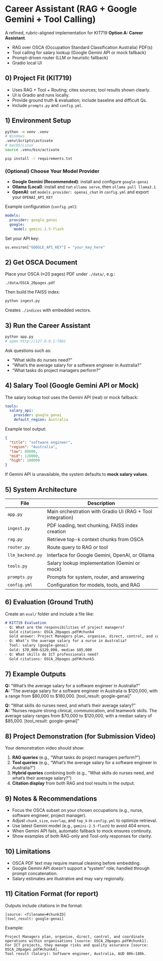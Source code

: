 # Career Assistant (RAG + Google Gemini + Tool Calling)

A refined, rubric-aligned implementation for KIT719 **Option A: Career Assistant**.
- RAG over OSCA (Occupation Standard Classification Australia) PDF(s)
- Tool calling for salary lookup (Google Gemini API or mock fallback)
- Prompt-driven router (LLM or heuristic fallback)
- Gradio local UI

## 0) Project Fit (KIT719)
- Uses RAG + Tool + Routing; cites sources; tool results shown clearly.
- UI is Gradio and runs locally.
- Provide ground truth & evaluation; include baseline and difficult Qs.
- Include `prompts.py` and `config.yml`.

## 1) Environment Setup
```bash
python -m venv .venv
# Windows
.venv\Scripts\activate
# macOS/Linux
source .venv/bin/activate

pip install -r requirements.txt
```

### (Optional) Choose Your Model Provider
- **Google Gemini (Recommended)**: install and configure `google-genai`
- **Ollama (Local)**: install and run `ollama serve`, then `ollama pull llama3.1`
- **OpenAI**: set `models.provider: openai_chat` in `config.yml` and export your `OPENAI_API_KEY`

Example configuration (`config.yml`):
```yaml
models:
  provider: google_genai
  google:
    model: gemini-2.5-flash
```

Set your API key:
```python
os.environ["GOOGLE_API_KEY"] = "your_key_here"
```

## 2) Get OSCA Document
Place your OSCA (≈20 pages) PDF under `./data/`, e.g.:
```
./data/OSCA_20pages.pdf
```
Then build the FAISS index:
```bash
python ingest.py
```
Creates `./indices` with embedded vectors.

## 3) Run the Career Assistant
```bash
python app.py
# open http://127.0.0.1:7861
```
Ask questions such as:
- “What skills do nurses need?”
- “What’s the average salary for a software engineer in Australia?”
- “What tasks do project managers perform?”

## 4) Salary Tool (Google Gemini API or Mock)
The salary lookup tool uses the Gemini API (real) or mock fallback:

```yaml
tools:
  salary_api:
    provider: google_genai
    default_region: Australia
```

Example tool output:
```json
{
  "title": "software engineer",
  "region": "Australia",
  "low": 80000,
  "mid": 120000,
  "high": 180000
}
```
If Gemini API is unavailable, the system defaults to **mock salary values**.

## 5) System Architecture
| File | Description |
|------|--------------|
| `app.py` | Main orchestration with Gradio UI (RAG + Tool integration) |
| `ingest.py` | PDF loading, text chunking, FAISS index creation |
| `rag.py` | Retrieve top-k context chunks from OSCA |
| `router.py` | Route query to RAG or tool |
| `llm_backend.py` | Interface for Google Gemini, OpenAI, or Ollama |
| `tools.py` | Salary lookup implementation (Gemini or mock) |
| `prompts.py` | Prompts for system, router, and answering |
| `config.yml` | Configuration for models, tools, and RAG |

## 6) Evaluation (Ground Truth)
Create an `eval/` folder and include a file like:
```markdown
# KIT719 Evaluation
- Q: What are the responsibilities of project managers?
  Gold citations: OSCA_20pages.pdf#chunk4
  Gold answer: Project Managers plan, organise, direct, control, and coordinate operations within organisations.
- Q: What’s the average salary for a nurse in Australia?
  Tool: salary (google-genai)
  Gold: $70,000–$120,000, median $85,000
- Q: What skills do ICT professionals need?
  Gold citations: OSCA_20pages.pdf#chunk5
```

## 7) Example Outputs
**Q:** “What’s the average salary for a software engineer in Australia?”  
**A:** “The average salary for a software engineer in Australia is $120,000, with a range from $80,000 to $180,000. [tool_result: google-genai]”

**Q:** “What skills do nurses need, and what’s their average salary?”  
**A:** “Nurses require strong clinical, communication, and teamwork skills. The average salary ranges from $70,000 to $120,000, with a median salary of $85,000. [tool_result: google-genai]”

## 8) Project Demonstration (for Submission Video)
Your demonstration video should show:
1. **RAG queries** (e.g., “What tasks do project managers perform?”)
2. **Tool queries** (e.g., “What’s the average salary for a software engineer in Australia?”)
3. **Hybrid queries** combining both (e.g., “What skills do nurses need, and what’s their average salary?”)
4. **Citation display** from both RAG and tool results in the output.

## 9) Notes & Recommendations
- Focus the OSCA subset on your chosen occupations (e.g., nurse, software engineer, project manager).
- Adjust `chunk_size`, `overlap`, and `top_k` in `config.yml` to optimize retrieval.
- Use latest Gemini model (e.g., `gemini-2.5-flash`) to avoid 404 errors.
- When Gemini API fails, automatic fallback to mock ensures continuity.
- Show examples of both RAG-only and Tool-only responses for clarity.

## 10) Limitations
- OSCA PDF text may require manual cleaning before embedding.
- Google Gemini API doesn’t support a “system” role; handled through prompt concatenation.
- Salary estimates are illustrative and may vary regionally.

## 11) Citation Format (for report)
Outputs include citations in the format:
```
[source: <filename>#chunkID]
[tool_result: google-genai]
```
Example:
```
Project Managers plan, organise, direct, control, and coordinate operations within organisations [source: OSCA_20pages.pdf#chunk1].
For ICT projects, they manage risks and quality assurance [source: OSCA_20pages.pdf#chunk4].
Tool result (Salary): Software engineer, Australia, AUD 80k–180k.
```
